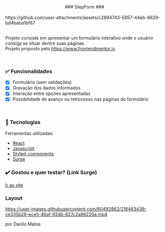 <div align="center">   
  ### StepForm ### 
</div>

</br>
https://github.com/user-attachments/assets/c2894743-5857-44eb-8829-bd4baba1bf87
</br>
</br>

Projeto consiste em apresentar um formulário interativo onde o usuário consiga se situar dentre suas páginas. </br>
Projeto proposto pelo https://www.frontendmentor.io

</br>

### ✅ Funcionalidades

- [x] Formulário (sem validações)
- [x] Gravação dos dados informados 
- [x] Interação entre opções apresentadas
- [x] Possibilidade de avanço ou retrocesso nas páginas do formulário

</br>

### 🔧 Tecnologias

<p>Ferramentas utilizadas:</p>

- [React](https://pt-br.reactjs.org/)
- [Javascript](https://www.javascript.com/)
- [Styled-components](https://styled-components.com/)
- [Surge](https://surge.sh/)


### ✔️ Gostou e quer testar? (Link Surge)

[Ir ao site](https://brown-airport.surge.sh)


### Layout 

https://user-images.githubusercontent.com/60492862/216463439-ce335b29-ece5-46af-92db-627c2a96220a.mp4


por Danilo Matos
